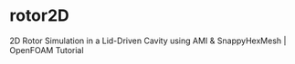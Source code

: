 # rotor2D
2D Rotor Simulation in a Lid-Driven Cavity using AMI &amp; SnappyHexMesh | OpenFOAM Tutorial
